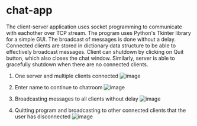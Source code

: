 # chat-app

The client-server application uses socket programming to communicate with eachother over TCP stream. The program uses Python's Tkinter library for a simple GUI. The broadcast of messages is done without a delay.
Connected clients are stored in dictionary data structure to be able to effectively broadcast messages.
Client can shutdown by clicking on Quit button, which also closes the chat window. Similarly, server is able to gracefully shutdown when there are no connected clients.

1. One server and multiple clients connected
   ![image](https://github.com/bhuvneet/chat-app/assets/78770635/74768467-2380-4cfb-82be-9d4cc40d7160)

2. Enter name to continue to chatroom
   ![image](https://github.com/bhuvneet/chat-app/assets/78770635/606041d4-236e-4959-b821-ffff30d6a8a2)

3. Broadcasting messages to all clients without delay
  ![image](https://github.com/bhuvneet/chat-app/assets/78770635/3b0c2908-e349-45c6-9258-2505ec1d5ee1)

4. Quitting program and broadcasting to other connected clients that the user has disconnected
   ![image](https://github.com/bhuvneet/chat-app/assets/78770635/866248f6-7f5e-42df-b2fd-3e863902ced2)


